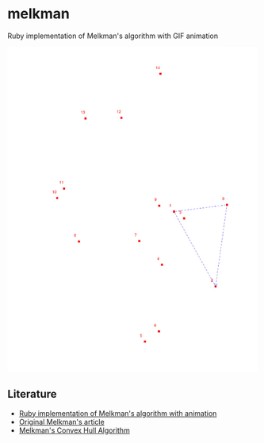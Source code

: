 melkman
=======

Ruby implementation of Melkman's algorithm with GIF animation

![](https://github.com/makaroni4/melkman/blob/main/.README/animated.gif?raw=true)

## Literature

* [
Ruby implementation of Melkman's algorithm with animation](http://gistflow.com/posts/834-ruby-implementation-of-melkman-s-algorithm-with-animation)
* [Original Melkman's article](http://www.ime.usp.br/~walterfm/cursos/mac0331/2006/melkman.pdf)
* [Melkman's Convex Hull Algorithm](http://www.ams.sunysb.edu/~jsbm/courses/345/melkman.pdf)
